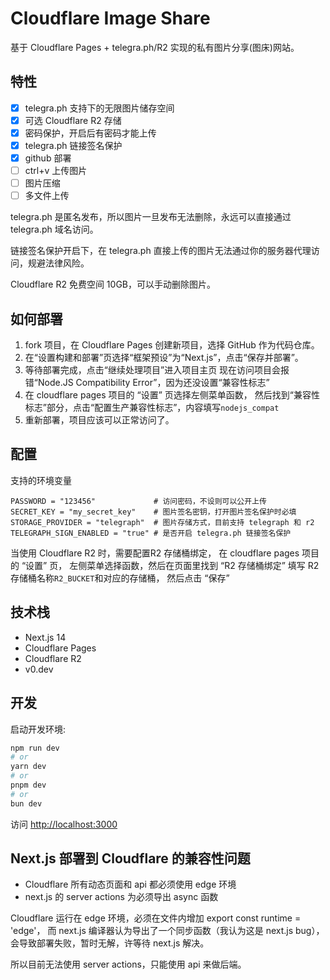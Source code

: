 # Cloudflare Image Share
基于 Cloudflare Pages + telegra.ph/R2 实现的私有图片分享(图床)网站。

## 特性
- [X] telegra.ph 支持下的无限图片储存空间
- [X] 可选 Cloudflare R2 存储
- [X] 密码保护，开启后有密码才能上传
- [X] telegra.ph 链接签名保护
- [X] github 部署
- [ ] ctrl+v 上传图片
- [ ] 图片压缩
- [ ] 多文件上传

telegra.ph 是匿名发布，所以图片一旦发布无法删除，永远可以直接通过 telegra.ph 域名访问。

链接签名保护开启下，在 telegra.ph 直接上传的图片无法通过你的服务器代理访问，规避法律风险。

Cloudflare R2 免费空间 10GB，可以手动删除图片。


[//]: # (## 为什么开发这个项目)

## 如何部署
1. fork 项目，在 Cloudflare Pages 创建新项目，选择 GitHub 作为代码仓库。
2. 在“设置构建和部署”页选择“框架预设”为“Next.js”，点击“保存并部署”。
3. 等待部署完成，点击“继续处理项目”进入项目主页 
现在访问项目会报错“Node.JS Compatibility Error”，因为还没设置“兼容性标志”
4. 在 cloudflare pages 项目的 “设置” 页选择左侧菜单函数，
然后找到“兼容性标志”部分，点击“配置生产兼容性标志”，内容填写```nodejs_compat```
5. 重新部署，项目应该可以正常访问了。

## 配置
支持的环境变量
```dotenv
PASSWORD = "123456"             # 访问密码，不设则可以公开上传
SECRET_KEY = "my_secret_key"    # 图片签名密钥，打开图片签名保护时必填
STORAGE_PROVIDER = "telegraph"  # 图片存储方式，目前支持 telegraph 和 r2
TELEGRAPH_SIGN_ENABLED = "true" # 是否开启 telegra.ph 链接签名保护
```

当使用 Cloudflare R2 时，需要配置R2 存储桶绑定，
在 cloudflare pages 项目的 “设置” 页，
左侧菜单选择函数，然后在页面里找到 “R2 存储桶绑定”
填写 R2 存储桶名称```R2_BUCKET```和对应的存储桶，
然后点击 “保存”

## 技术栈
- Next.js 14
- Cloudflare Pages
- Cloudflare R2
- v0.dev

## 开发

启动开发环境:

```bash
npm run dev
# or
yarn dev
# or
pnpm dev
# or
bun dev
```

访问 [http://localhost:3000](http://localhost:3000) 

## Next.js 部署到 Cloudflare 的兼容性问题

- Cloudflare 所有动态页面和 api 都必须使用 edge 环境
- next.js 的 server actions 为必须导出 async 函数

Cloudflare 运行在 edge 环境，必须在文件内增加 export const runtime = 'edge'，
而 next.js 编译器认为导出了一个同步函数（我认为这是 next.js bug），会导致部署失败，暂时无解，许等待 next.js 解决。

所以目前无法使用 server actions，只能使用 api 来做后端。